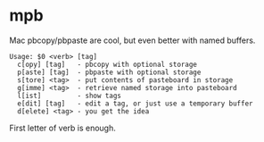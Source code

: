 # mpb
Mac pbcopy/pbpaste are cool, but even better with named buffers.

```
Usage: $0 <verb> [tag]
  c[opy] [tag]   - pbcopy with optional storage
  p[aste] [tag]  - pbpaste with optional storage
  s[tore] <tag>  - put contents of pasteboard in storage
  g[imme] <tag>  - retrieve named storage into pasteboard
  l[ist]         - show tags
  e[dit] [tag]   - edit a tag, or just use a temporary buffer
  d[elete] <tag> - you get the idea
```
First letter of verb is enough.

